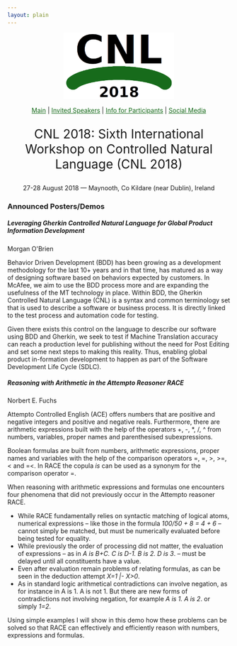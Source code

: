 ```yaml
---
layout: plain
---
```

<style>
a { color: #176B1B; }
#main_content a:hover { color: #30a030; }
</style>
<p align="middle"><img src="cnl2018logo.png" width="250"/></p>
<p class="tabs" align="middle">
<a href="cnl2018.html">Main</a> | <a href="cnl2018speakers.html">Invited Speakers</a>  | <a href="cnl2018info.html">Info for Participants</a> | <a href="cnl2018SM.html">Social Media</a>
</p>
<p align="middle" style="font-size:200%">CNL 2018: Sixth International Workshop on Controlled Natural Language (CNL 2018)</p>
<p align="middle">27-28 August 2018 — Maynooth, Co Kildare (near Dublin), Ireland</p>

### Announced Posters/Demos

##### Leveraging Gherkin Controlled Natural Language for Global Product Information Development

Morgan O'Brien
 
Behavior Driven Development (BDD) has been growing as a development methodology for the last 10+ years and in that time, has matured as a way of designing software based on behaviors expected by customers. In McAfee, we aim to use the BDD process more and are expanding the usefulness of the MT technology in place. Within BDD, the Gherkin Controlled Natural Language (CNL) is a syntax and common terminology set that is used to describe a software or business process. It is directly linked to the test process and automation code for testing.

Given there exists this control on the language to describe our software using BDD and Gherkin, we seek to test if Machine Translation accuracy can reach a production level for publishing without the need for Post Editing and set some next steps to making this reality. Thus, enabling global product in-formation development to happen as part of the Software Development Life Cycle (SDLC).


##### Reasoning with Arithmetic in the Attempto Reasoner RACE
Norbert E. Fuchs

Attempto Controlled English (ACE) offers numbers that are positive and negative integers and positive and negative reals. Furthermore, there are arithmetic expressions built with the help of the operators +, -, *, /, ^ from numbers, variables, proper names and parenthesised subexpressions.

Boolean formulas are built from numbers, arithmetic expressions, proper names and variables with the help of the comparison operators =, \=, >, >=, < and =<. In RACE the copula *is* can be used as a synonym for the comparison operator =.

When reasoning with arithmetic expressions and formulas one encounters four phenomena that did not previously occur in the Attempto reasoner RACE.
+ While RACE fundamentally relies on syntactic matching of logical atoms, numerical expressions – like those in the formula *100/50 + 8 = 4 + 6* – cannot simply be matched, but must be numerically evaluated before being tested for equality.
+ While previously the order of processing did not matter, the evaluation of expressions – as in *A is B+C. C is D-1. B is 2. D is 3*. – must be delayed until all constituents have a value.
+ Even after evaluation remain problems of relating formulas, as can be seen in the deduction attempt *X=1 \|- X>0*.
+ As in standard logic arithmetical contradictions can involve negation, as for instance in A is 1. A is not 1. But there are new forms of contradictions not involving negation, for example *A is 1. A is 2*. or simply *1=2*.

Using simple examples I will show in this demo how these problems can be solved so that RACE can effectively and efficiently reason with numbers, expressions and formulas.
